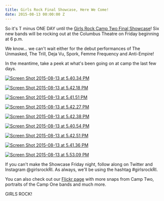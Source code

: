 ```yaml
---
title: Girls Rock Final Showcase, Here We Come!
date: 2015-08-13 00:00:00 Z
---
```


So it's T minus ONE DAY until the [Girls Rock Camp Two Final Showcase](https://www.facebook.com/events/1459973014317415/)! Six new bands will be rocking out at the Columbus Theatre on Friday beginning at 6 p.m.

We know... we can't wait either for the debut performances of The Unmasked, The Trill, Deja Vu, Spork, Femme Frequency and Anti-Empire!

In the meantime, take a peek at what's been going on at camp the last few days.

[![Screen Shot 2015-08-13 at 5.40.34 PM](/uploads/blogpost/Screen-Shot-2015-08-13-at-5.40.34-PM-e1439502343717.png)](http://girlsrockri.org/wp-content/uploads/2015/08/Screen-Shot-2015-08-13-at-5.40.34-PM-e1439502343717.png)

[![Screen Shot 2015-08-13 at 5.42.18 PM](/uploads/blogpost/Screen-Shot-2015-08-13-at-5.42.18-PM-e1439502449516.png)](http://girlsrockri.org/wp-content/uploads/2015/08/Screen-Shot-2015-08-13-at-5.42.18-PM-e1439502449516.png)

[![Screen Shot 2015-08-13 at 5.41.51 PM](/uploads/blogpost/Screen-Shot-2015-08-13-at-5.41.51-PM-e1439502398169.png)](http://girlsrockri.org/wp-content/uploads/2015/08/Screen-Shot-2015-08-13-at-5.41.51-PM-e1439502398169.png)

[![Screen Shot 2015-08-13 at 5.42.27 PM](/uploads/blogpost/Screen-Shot-2015-08-13-at-5.42.27-PM-e1439502463633.png)](http://girlsrockri.org/wp-content/uploads/2015/08/Screen-Shot-2015-08-13-at-5.42.27-PM-e1439502463633.png)

[![Screen Shot 2015-08-13 at 5.42.38 PM](/uploads/blogpost/Screen-Shot-2015-08-13-at-5.42.38-PM-e1439502476583.png)](http://girlsrockri.org/wp-content/uploads/2015/08/Screen-Shot-2015-08-13-at-5.42.38-PM-e1439502476583.png)

[![Screen Shot 2015-08-13 at 5.40.54 PM](/uploads/blogpost/Screen-Shot-2015-08-13-at-5.40.54-PM-e1439502363156.png)](http://girlsrockri.org/wp-content/uploads/2015/08/Screen-Shot-2015-08-13-at-5.40.54-PM-e1439502363156.png)

[![Screen Shot 2015-08-13 at 5.42.51 PM](/uploads/blogpost/Screen-Shot-2015-08-13-at-5.42.51-PM-e1439502491502.png)](http://girlsrockri.org/wp-content/uploads/2015/08/Screen-Shot-2015-08-13-at-5.42.51-PM-e1439502491502.png)

[![Screen Shot 2015-08-13 at 5.41.36 PM](/uploads/blogpost/Screen-Shot-2015-08-13-at-5.41.36-PM-e1439502381689.png)](http://girlsrockri.org/wp-content/uploads/2015/08/Screen-Shot-2015-08-13-at-5.41.36-PM-e1439502381689.png)

[![Screen Shot 2015-08-13 at 5.53.09 PM](/uploads/blogpost/Screen-Shot-2015-08-13-at-5.53.09-PM-e1439502841416.png)](http://girlsrockri.org/wp-content/uploads/2015/08/Screen-Shot-2015-08-13-at-5.53.09-PM.png)

If you can't make the Showcase Friday night, follow along on Twitter and Instagram @girlsrockRI. As always, we'll be using the hashtag #girlsrockRI.

You can also check out our [Flickr page](https://www.flickr.com/photos/girlsrockri/) with more snaps from Camp Two, portraits of the Camp One bands and much more.

GIRLS ROCK!
